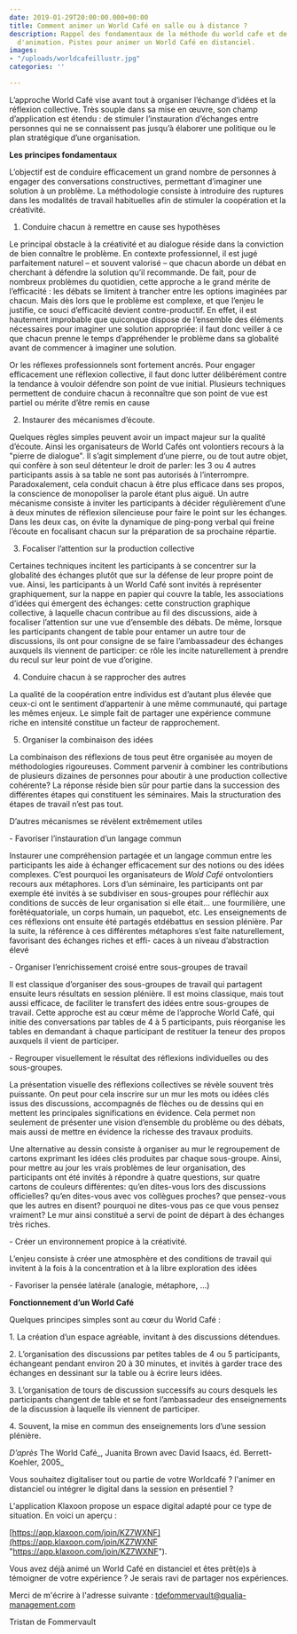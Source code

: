 ```yaml
---
date: 2019-01-29T20:00:00.000+00:00
title: Comment animer un World Café en salle ou à distance ?
description: Rappel des fondamentaux de la méthode du world cafe et de son processus
  d'animation. Pistes pour animer un World Café en distanciel.
images:
- "/uploads/worldcafeillustr.jpg"
categories: ''

---
```

L’approche World Café vise avant tout à organiser l’échange d’idées et la réflexion collective. Très souple dans sa mise en œuvre, son champ d’application est étendu : de stimuler l’instauration d’échanges entre personnes qui ne se connaissent pas jusqu’à élaborer une politique ou le plan stratégique d’une organisation.

**Les principes fondamentaux**

L’objectif est de conduire efficacement un grand nombre de personnes à engager des conversations constructives, permettant d’imaginer une solution à un problème. La méthodologie consiste à introduire des ruptures dans les modalités de travail habituelles afin de stimuler la coopération et la créativité.

1) Conduire chacun à remettre en cause ses hypothèses

Le principal obstacle à la créativité et au dialogue réside dans la conviction de bien connaître le problème. En contexte professionnel, il est jugé parfaitement naturel – et souvent valorisé – que chacun aborde un débat en cherchant à défendre la solution qu’il recommande. De fait, pour de nombreux problèmes du quotidien, cette approche a le grand mérite de l’efficacité : les débats se limitent à trancher entre les options imaginées par chacun. Mais dès lors que le problème est complexe, et que l’enjeu le justifie, ce souci d’efficacité devient contre-productif. En effet, il est hautement improbable que quiconque dispose de l’ensemble des éléments nécessaires pour imaginer une solution appropriée: il faut donc veiller à ce que chacun prenne le temps d’appréhender le problème dans sa globalité avant de commencer à imaginer une solution.

Or les réflexes professionnels sont fortement ancrés. Pour engager efficacement une réflexion collective, il faut donc lutter délibérément contre la tendance à vouloir défendre son point de vue initial. Plusieurs techniques permettent de conduire chacun à reconnaître que son point de vue est partiel ou mérite d’être remis en cause

2) Instaurer des mécanismes d’écoute.

Quelques règles simples peuvent avoir un impact majeur sur la qualité d’écoute. Ainsi les organisateurs de World Cafés ont volontiers recours à la "pierre de dialogue". Il s’agit simplement d’une pierre, ou de tout autre objet, qui confère à son seul détenteur le droit de parler: les 3 ou 4 autres participants assis à sa table ne sont pas autorisés à l’interrompre. Paradoxalement, cela conduit chacun à être plus efficace dans ses propos, la conscience de monopoliser la parole étant plus aiguë. Un autre mécanisme consiste à inviter les participants à décider régulièrement d’une à deux minutes de réflexion silencieuse pour faire le point sur les échanges. Dans les deux cas, on évite la dynamique de ping-pong verbal qui freine l’écoute en focalisant chacun sur la préparation de sa prochaine répartie.

3) Focaliser l’attention sur la production collective

Certaines techniques incitent les participants à se concentrer sur la globalité des échanges plutôt que sur la défense de leur propre point de vue. Ainsi, les participants à un World Café sont invités à représenter graphiquement, sur la nappe en papier qui couvre la table, les associations d’idées qui émergent des échanges: cette construction graphique collective, à laquelle chacun contribue au fil des discussions, aide à focaliser l’attention sur une vue d’ensemble des débats. De même, lorsque les participants changent de table pour entamer un autre tour de discussions, ils ont pour consigne de se faire l’ambassadeur des échanges auxquels ils viennent de participer: ce rôle les incite naturellement à prendre du recul sur leur point de vue d’origine.

4) Conduire chacun à se rapprocher des autres

La qualité de la coopération entre individus est d’autant plus élevée que ceux-ci ont le sentiment d’appartenir à une même communauté, qui partage les mêmes enjeux. Le simple fait de partager une expérience commune riche en intensité constitue un facteur de rapprochement.

5) Organiser la combinaison des idées

La combinaison des réflexions de tous peut être organisée au moyen de méthodologies rigoureuses. Comment parvenir à combiner les contributions de plusieurs dizaines de personnes pour aboutir à une production collective cohérente? La réponse réside bien sûr pour partie dans la succession des différentes étapes qui constituent les séminaires. Mais la structuration des étapes de travail n’est pas tout.

D’autres mécanismes se révèlent extrêmement utiles

\- Favoriser l’instauration d’un langage commun

Instaurer une compréhension partagée et un langage commun entre les participants les aide à échanger efficacement sur des notions ou des idées complexes. C’est pourquoi les organisateurs de _Wold Café_ ontvolontiers recours aux métaphores. Lors d’un séminaire, les participants ont par exemple été invités à se subdiviser en sous-groupes pour réfléchir aux conditions de succès de leur organisation si elle était… une fourmilière, une forêtéquatoriale, un corps humain, un paquebot, etc. Les enseignements de ces réflexions ont ensuite été partagés etdébattus en session plénière. Par la suite, la référence à ces différentes métaphores s’est faite naturellement, favorisant des échanges riches et effi- caces à un niveau d’abstraction élevé

\- Organiser l’enrichissement croisé entre sous-groupes de travail

Il est classique d’organiser des sous-groupes de travail qui partagent ensuite leurs résultats en session plénière. Il est moins classique, mais tout aussi efficace, de faciliter le transfert des idées entre sous-groupes de travail. Cette approche est au cœur même de l’approche World Café, qui initie des conversations par tables de 4 à 5 participants, puis réorganise les tables en demandant à chaque participant de restituer la teneur des propos auxquels il vient de participer.

\- Regrouper visuellement le résultat des réflexions individuelles ou des sous-groupes.

La présentation visuelle des réflexions collectives se révèle souvent très puissante. On peut pour cela inscrire sur un mur les mots ou idées clés issus des discussions, accompagnés de flèches ou de dessins qui en mettent les principales significations en évidence. Cela permet non seulement de présenter une vision d’ensemble du problème ou des débats, mais aussi de mettre en évidence la richesse des travaux produits.

Une alternative au dessin consiste à organiser au mur le regroupement de cartons exprimant les idées clés produites par chaque sous-groupe. Ainsi, pour mettre au jour les vrais problèmes de leur organisation, des participants ont été invités à répondre à quatre questions, sur quatre cartons de couleurs différentes: qu’en dites-vous lors des discussions officielles? qu’en dites-vous avec vos collègues proches? que pensez-vous que les autres en disent? pourquoi ne dites-vous pas ce que vous pensez vraiment? Le mur ainsi constitué a servi de point de départ à des échanges très riches.

\- Créer un environnement propice à la créativité.

L’enjeu consiste à créer une atmosphère et des conditions de travail qui invitent à la fois à la concentration et à la libre exploration des idées

\- Favoriser la pensée latérale (analogie, métaphore, …)

**Fonctionnement d’un World Café**

Quelques principes simples sont au cœur du World Café :

1\. La création d’un espace agréable, invitant à des discussions détendues.

2\. L’organisation des discussions par petites tables de 4 ou 5 participants, échangeant pendant environ 20 à 30 minutes, et invités à garder trace des échanges en dessinant sur la table ou à écrire leurs idées.

3\. L’organisation de tours de discussion successifs au cours desquels les participants changent de table et se font l’ambassadeur des enseignements de la discussion à laquelle ils viennent de participer.

4\. Souvent, la mise en commun des enseignements lors d’une session plénière.

_D’après_ The World Café_, Juanita Brown avec David Isaacs, éd. Berrett-Koehler, 2005_

Vous souhaitez digitaliser tout ou partie de votre Worldcafé ? l'animer en distanciel ou intégrer le digital dans la session en présentiel ? 

L'application Klaxoon propose un espace digital adapté pour ce type de situation. En voici un aperçu :

 [https://app.klaxoon.com/join/KZ7WXNF](https://app.klaxoon.com/join/KZ7WXNF "https://app.klaxoon.com/join/KZ7WXNF").

Vous avez déjà animé un World Café en distanciel et êtes prêt(e)s à témoigner de votre expérience ? Je serais ravi de partager nos expériences. 

Merci de m'écrire à l'adresse suivante : tdefommervault@qualia-management.com

Tristan de Fommervault